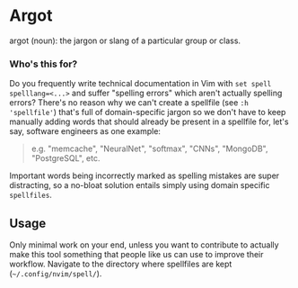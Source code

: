 # Argot

argot (noun): the jargon or slang of a particular group or class.

### Who's this for?

Do you frequently write technical documentation in Vim with `set spell spelllang=<...>` and suffer "spelling errors" which aren't actually spelling errors? There's no reason why we can't create a spellfile (see `:h 'spellfile'`) that's full of domain-specific jargon so we don't have to keep manually adding words that should already be present in a spellfile for, let's say, software engineers as one example:

> e.g. "memcache", "NeuralNet", "softmax", "CNNs", "MongoDB", "PostgreSQL", etc.

Important words being incorrectly marked as spelling mistakes are super distracting, so a no-bloat solution entails simply using domain specific `spellfiles`.

## Usage

Only minimal work on your end, unless you want to contribute to actually make this tool something that people like us can use to improve their workflow. Navigate to the directory where spellfiles are kept (`~/.config/nvim/spell/`).
